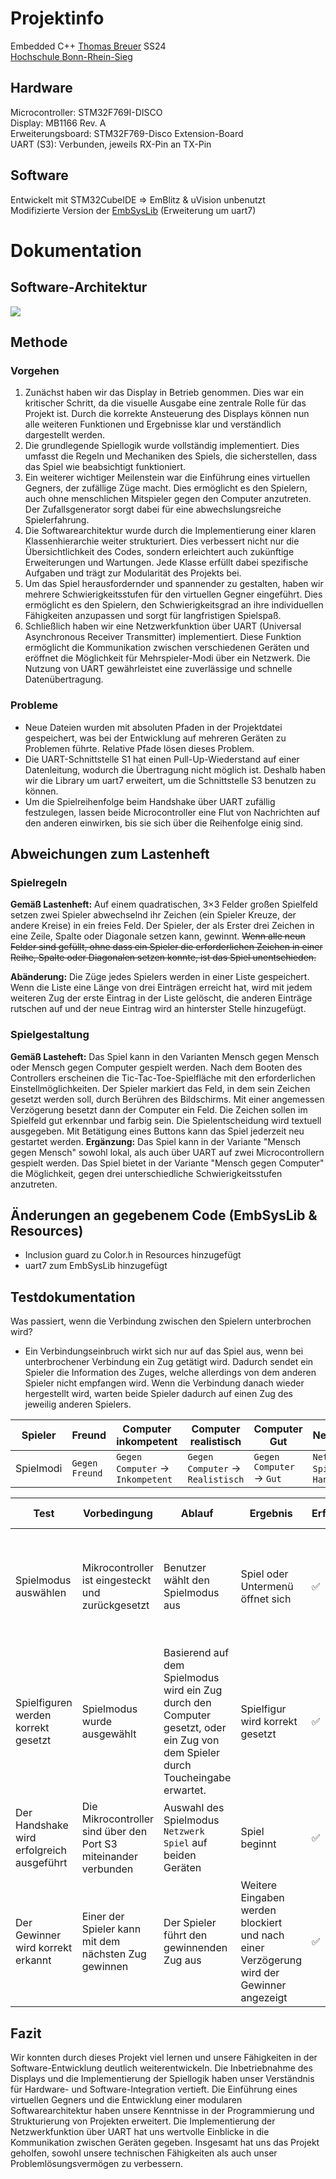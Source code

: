 # Projektinfo

Embedded C++ [Thomas Breuer](https://github.com/ThBreuer) SS24<br>[Hochschule Bonn-Rhein-Sieg](https://www.h-brs.de/)
## Hardware

Microcontroller: STM32F769I-DISCO<br>Display: MB1166 Rev. A<br>Erweiterungsboard: STM32F769-Disco Extension-Board<br>UART (S3): Verbunden, jeweils RX-Pin an TX-Pin

## Software

Entwickelt mit STM32CubeIDE => EmBlitz & uVision unbenutzt<br>Modifizierte Version der [EmbSysLib](https://github.com/FireFly08151/EmbSysLib) (Erweiterung um uart7)

# Dokumentation
## Software-Architektur

![](UML.png)

## Methode
### Vorgehen

1. Zunächst haben wir das Display in Betrieb genommen. Dies war ein kritischer Schritt, da die visuelle Ausgabe eine zentrale Rolle für das Projekt ist. Durch die korrekte Ansteuerung des Displays können nun alle weiteren Funktionen und Ergebnisse klar und verständlich dargestellt werden.
2. Die grundlegende Spiellogik wurde vollständig implementiert. Dies umfasst die Regeln und Mechaniken des Spiels, die sicherstellen, dass das Spiel wie beabsichtigt funktioniert.
3. Ein weiterer wichtiger Meilenstein war die Einführung eines virtuellen Gegners, der zufällige Züge macht. Dies ermöglicht es den Spielern, auch ohne menschlichen Mitspieler gegen den Computer anzutreten. Der Zufallsgenerator sorgt dabei für eine abwechslungsreiche Spielerfahrung.
4. Die Softwarearchitektur wurde durch die Implementierung einer klaren Klassenhierarchie weiter strukturiert. Dies verbessert nicht nur die Übersichtlichkeit des Codes, sondern erleichtert auch zukünftige Erweiterungen und Wartungen. Jede Klasse erfüllt dabei spezifische Aufgaben und trägt zur Modularität des Projekts bei.
5. Um das Spiel herausfordernder und spannender zu gestalten, haben wir mehrere Schwierigkeitsstufen für den virtuellen Gegner eingeführt. Dies ermöglicht es den Spielern, den Schwierigkeitsgrad an ihre individuellen Fähigkeiten anzupassen und sorgt für langfristigen Spielspaß.
6. Schließlich haben wir eine Netzwerkfunktion über UART (Universal Asynchronous Receiver Transmitter) implementiert. Diese Funktion ermöglicht die Kommunikation zwischen verschiedenen Geräten und eröffnet die Möglichkeit für Mehrspieler-Modi über ein Netzwerk. Die Nutzung von UART gewährleistet eine zuverlässige und schnelle Datenübertragung.

### Probleme

- Neue Dateien wurden mit absoluten Pfaden in der Projektdatei gespeichert, was bei der Entwicklung auf mehreren Geräten zu Problemen führte. Relative Pfade lösen dieses Problem.
- Die UART-Schnittstelle S1 hat einen Pull-Up-Wiederstand auf einer Datenleitung, wodurch die Übertragung nicht möglich ist. Deshalb haben wir die Library um uart7 erweitert, um die Schnittstelle S3 benutzen zu können.
- Um die Spielreihenfolge beim Handshake über UART zufällig festzulegen, lassen beide Microcontroller eine Flut von Nachrichten auf den anderen einwirken, bis sie sich über die Reihenfolge einig sind.
## Abweichungen zum Lastenheft
### Spielregeln

**Gemäß Lastenheft:**
Auf einem quadratischen, 3×3 Felder großen Spielfeld setzen zwei Spieler abwechselnd ihr Zeichen (ein Spieler Kreuze, der andere Kreise) in ein freies Feld. Der Spieler, der als Erster drei Zeichen in eine Zeile, Spalte oder Diagonale setzen kann, gewinnt. ~~Wenn alle neun Felder sind gefüllt, ohne dass ein Spieler die erforderlichen Zeichen in einer Reihe, Spalte oder Diagonalen setzen konnte, ist das Spiel unentschieden.~~

**Abänderung:**
Die Züge jedes Spielers werden in einer Liste gespeichert. Wenn die Liste eine Länge von drei Einträgen erreicht hat, wird mit jedem weiteren Zug der erste Eintrag in der Liste gelöscht, die anderen Einträge rutschen auf und der neue Eintrag wird an hinterster Stelle hinzugefügt.

### Spielgestaltung

**Gemäß Lasteheft:**
Das Spiel kann in den Varianten Mensch gegen Mensch oder Mensch gegen Computer gespielt werden.
Nach dem Booten des Controllers erscheinen die Tic-Tac-Toe-Spielfläche mit den erforderlichen Einstellmöglichkeiten.
Der Spieler markiert das Feld, in dem sein Zeichen gesetzt werden soll, durch Berühren des Bildschirms. Mit einer angemessen Verzögerung besetzt dann der Computer ein Feld.
Die Zeichen sollen im Spielfeld gut erkennbar und farbig sein.
Die Spielentscheidung wird textuell ausgegeben. Mit Betätigung eines Buttons kann das Spiel jederzeit neu gestartet werden.
**Ergänzung:**
Das Spiel kann in der Variante "Mensch gegen Mensch" sowohl lokal, als auch über UART auf zwei Microcontrollern gespielt werden. Das Spiel bietet in der Variante "Mensch gegen Computer" die Möglichkeit, gegen drei unterschiedliche Schwierigkeitsstufen anzutreten.

## Änderungen an gegebenem Code (EmbSysLib & Resources)
- Inclusion guard zu Color.h in Resources hinzugefügt
- uart7 zum EmbSysLib hinzugefügt

## Testdokumentation

Was passiert, wenn die Verbindung zwischen den Spielern unterbrochen wird?
- Ein Verbindungseinbruch wirkt sich nur auf das Spiel aus, wenn bei unterbrochener Verbindung ein Zug getätigt wird. Dadurch sendet ein Spieler die Information des Zuges, welche allerdings von dem anderen Spieler nicht empfangen wird. Wenn die Verbindung danach wieder hergestellt wird, warten beide Spieler dadurch auf einen Zug des jeweilig anderen Spielers.

| Spieler   | Freund         | Computer inkompetent              | Computer realistisch              | Computer Gut              | Netzwerk                        |
| --------- | -------------- | --------------------------------- | --------------------------------- | ------------------------- | ------------------------------- |
| Spielmodi | `Gegen Freund` | `Gegen Computer` -> `Inkompetent` | `Gegen Computer` -> `Realistisch` | `Gegen Computer` -> `Gut` | `Netzwerk Spiel` -> `Handshake` |

| Test                                      | Vorbedingung                                                    | Ablauf                                                                                                                          | Ergebnis                                                                                 | Erfolgreich | Zusätzliche Informationen                                                                                             |
| ----------------------------------------- | --------------------------------------------------------------- | ------------------------------------------------------------------------------------------------------------------------------- | ---------------------------------------------------------------------------------------- | ----------- | --------------------------------------------------------------------------------------------------------------------- |
| Spielmodus auswählen                      | Mikrocontroller ist eingesteckt und zurückgesetzt               | Benutzer wählt den Spielmodus aus                                                                                               | Spiel oder Untermenü öffnet sich                                                         | ✅           | Da die Menüs und Spielmodi mit Vererbung implementiert sind, müssen nicht alle Fälle einzeln getestet werden.         |
| Spielfiguren werden korrekt gesetzt       | Spielmodus wurde ausgewählt                                     | Basierend auf dem Spielmodus wird ein Zug durch den Computer gesetzt, oder ein Zug von dem Spieler durch Toucheingabe erwartet. | Spielfigur wird korrekt gesetzt                                                          | ✅           | Da die Platzierung der Spielfiguren mit Vererbung implementiert ist, müssen nicht alle Fälle einzeln getestet werden. |
| Der Handshake wird erfolgreich ausgeführt | Die Mikrocontroller sind über den Port S3 miteinander verbunden | Auswahl des Spielmodus `Netzwerk Spiel` auf beiden Geräten                                                                      | Spiel beginnt                                                                            | ✅           | -                                                                                                                     |
| Der Gewinner wird korrekt erkannt         | Einer der Spieler kann mit dem nächsten Zug gewinnen            | Der Spieler führt den gewinnenden Zug aus                                                                                       | Weitere Eingaben werden blockiert und nach einer Verzögerung wird der Gewinner angezeigt | ✅           | -                                                                                                                     |

## Fazit
Wir konnten durch dieses Projekt viel lernen und unsere Fähigkeiten in der Software-Entwicklung deutlich weiterentwickeln. Die Inbetriebnahme des Displays und die Implementierung der Spiellogik haben unser Verständnis für Hardware- und Software-Integration vertieft. Die Einführung eines virtuellen Gegners und die Entwicklung einer modularen Softwarearchitektur haben unsere Kenntnisse in der Programmierung und Strukturierung von Projekten erweitert. Die Implementierung der Netzwerkfunktion über UART hat uns wertvolle Einblicke in die Kommunikation zwischen Geräten gegeben. Insgesamt hat uns das Projekt geholfen, sowohl unsere technischen Fähigkeiten als auch unser Problemlösungsvermögen zu verbessern.
